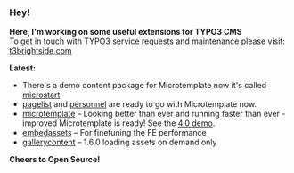 ### Hey!

**Here, I'm working on some useful extensions for TYPO3 CMS**<br />To get in touch with TYPO3 service requests and maintenance please visit: [t3brightside.com](https://t3brightside.com)

**Latest:**<br />
- There's a demo content package for Microtemplate now it's called [microstart](https://github.com/t3brightside/microstart)
- [pagelist](https://github.com/t3brightside/pagelist) and [personnel](https://github.com/t3brightside/personnel) are ready to go with Microtemplate now.
- [microtemplate](https://github.com/t3brightside/microtemplate) – Looking better than ever and running faster than ever - improved Microtemplate is ready! See the [4.0 demo](https://microtemplate.t3brightside.com).
- [embedassets](https://github.com/t3brightside/embedassets) – For finetuning the FE performance<br />
- [gallerycontent](https://github.com/t3brightside/gallerycontent) – 1.6.0 loading assets on demand only<br />

**Cheers to Open Source!**
